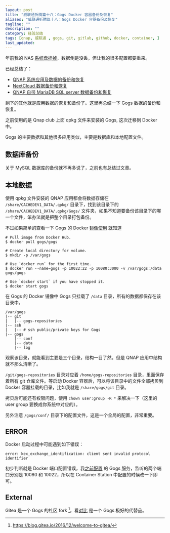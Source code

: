 ```yaml
---
layout: post
title: "威联通折腾篇十八：Gogs Docker 容器备份及恢复"
aliases: "威联通折腾篇十八：Gogs Docker 容器备份及恢复"
tagline: ""
description: ""
category: 经验总结
tags: [qnap, 威联通 , gogs, git, gitlab, github, docker, container, ]
last_updated:
---
```


年前我的 NAS [系统盘挂掉](/post/2020/01/backup-data-and-system.html)，数据倒是没丢，但让我的很多配置都要重来。

已经总结了：

- [QNAP 系统应用及数据的备份和恢复](/post/2019/07/qnap-moving-system-volume.html)
- [NextCloud 数据备份和恢复](/post/2020/01/qnap-nextcloud-docker-upgrade-and-backup.html)
- [QNAP 自带 MariaDB SQL server 数据备份和恢复](/post/2020/01/qnap-sql-server-backup.html)

剩下的其他就是应用数据的恢复和备份了。这里再总结一下 Gogs 数据的备份和恢复。

之前使用的是 Qnap club 上面 qpkg 文件来安装的 Gogs, 这次迁移到 Docker 中。

Gogs 的主要数据和其他很多应用类似，主要是数据库和本地配置文件。

## 数据库备份
关于 MySQL 数据库的备份就不再多说了，之前也有总结过文章。

## 本地数据

使用 qpkg 文件安装的 QNAP 应用都会将数据存储在 `/share/CACHEDEV1_DATA/.qpkg/` 目录下，找到该目录下的 `/share/CACHEDEV1_DATA/.qpkg/Gogs/` 文件夹，如果不知道要备份该目录下的哪一个文件，笨办法就是把整个目录打包备份。

不过如果简单的查看一下 Gogs 的 Docker [镜像使用](https://github.com/gogs/gogs/tree/master/docker) 就知道

	# Pull image from Docker Hub.
	$ docker pull gogs/gogs

	# Create local directory for volume.
	$ mkdir -p /var/gogs

	# Use `docker run` for the first time.
	$ docker run --name=gogs -p 10022:22 -p 10080:3000 -v /var/gogs:/data gogs/gogs

	# Use `docker start` if you have stopped it.
	$ docker start gogs

在 Gogs 的 Docker 镜像中 Gogs 只挂载了 `/data` 目录，所有的数据都保存在该目录中。

	/var/gogs
	|-- git
	|   |-- gogs-repositories
	|-- ssh
	|   |-- # ssh public/private keys for Gogs
	|-- gogs
		|-- conf
		|-- data
		|-- log

观察该目录，就能看到主要是三个目录，结构一目了然。但是 QNAP 应用中结构就不那么清晰了。

`/git/gogs-repositories` 目录对应着 `/home/gogs-repositories` 目录，里面保存着所有 git 仓库文件。等启动 Docker 容器后，可以将该目录中的文件全部拷贝到 Docker 容器挂载的目录，比如我就是 `/share/gogs/git` 目录。

拷贝后可能还有权限问题，使用 `chown user:group -R *` 来解决一下（这里的 user group 要换成你系统中对应的）。

另外注意 `/gogs/conf/` 目录下的配置文件，这是一个全局的配置，非常重要。

## ERROR
Docker 启动过程中可能遇到如下错误：

	error: kex_exchange_identification: client sent invalid protocol identifier

初步判断就是 Docker 端口配置错误，我[之前配置](/post/2018/06/qnap-container-station.html) 的 Gogs 服务，监听的两个端口分别是 10080 和 10022，所以在 Container Station 中配置的时候改一下即可。


## External

Gitea 是一个 Gogs 的社区 fork [^1]，看[对比](https://docs.gitea.io/en-us/comparison/) 是一个 Gogs 极好的代替品。

[^1]: https://blog.gitea.io/2016/12/welcome-to-gitea/
